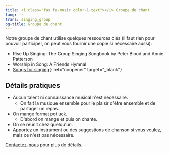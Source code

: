 ```yaml
---
title: <i class="fas fa-music color-1-text"></i> Groupe de chant
lang: fr
trans: singing_group
og-title: Groupe de chant
---
```

Notre groupe de chant utilise quelques ressources clés (il faut rien pour pouvoir participer, on peut vous fournir une copie si nécessaire aussi):
* Rise Up Singing: The Group Singing Songbook by Peter Blood and Annie Patterson
* Worship in Song: A Friends Hymnal
* [Songs for singing](https://drive.google.com/file/d/1LcCqchfmrGPa6x6v4b1MS5PcfpQ1YCLT/view?usp=sharing){: rel="noopener" target="_blank"}

## Détails pratiques
* Aucun talent ni connaissance musical n'est nécessaire.
  * On fait la musique ensemble pour le plaisir d'être ensemble et de partager un repas.
* On mange format potluck.
  * D'abord on mange et puis on chante.
* On se réunit chez quelqu'un.
* Apportez un instrument ou des suggestions de chanson si vous voulez, mais ce n'est pas nécessaire.

[Contactez-nous](/contact-fr) pour plus de détails.
